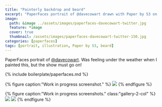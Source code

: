 ```yaml
---
title: "Painterly backdrop and beard"
excerpt: "PaperFaces portrait of @davecowart drawn with Paper by 53 on an iPad."
image: 
  path: &image ../assets/images/paperfaces-davecowart-twitter.jpg 
  feature: *image
  cover: true
  thumbnail: /assets/images/paperfaces-davecowart-twitter-150.jpg
categories: [paperfaces]
tags: [portrait, illustration, Paper by 53, beard]
---
```


PaperFaces portrait of [@davecowart](https://twitter.com/davecowart). Was feeling under the weather when I painted this, but the show must go on!

{% include boilerplate/paperfaces.md %}

{% figure caption:"Work in progress screenshot." %}
[![](/assets/images/paperfaces-davecowart-process-1-600.jpg)](/assets/images/paperfaces-davecowart-process-1-lg.jpg)
{% endfigure %}

{% figure caption:"Work in progress screenshots." class:"gallery-2-col" %}
[![](/assets/images/paperfaces-davecowart-process-2-600.jpg)](/assets/images/paperfaces-davecowart-process-2-lg.jpg)
[![](/assets/images/paperfaces-davecowart-process-3-600.jpg)](/assets/images/paperfaces-davecowart-process-3-lg.jpg)
{% endfigure %}
